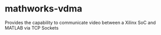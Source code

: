 # mathworks-vdma
Provides the capability to communicate video between a Xilinx SoC and MATLAB via TCP Sockets
